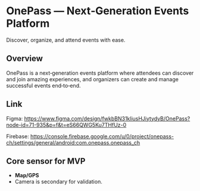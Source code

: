 # OnePass — Next‑Generation Events Platform

Discover, organize, and attend events with ease.

## Overview

OnePass is a next‑generation events platform where attendees can discover and join amazing experiences, and organizers can create and manage successful events end‑to‑end.

## Link

Figma: https://www.figma.com/design/fwkbBN31kliusHJiytydyB/OnePass?node-id=71-935&p=f&t=eS66QWG5Ku7THfUz-0

Firebase: https://console.firebase.google.com/u/0/project/onepass-ch/settings/general/android:com.onepass.onepass_ch

## Core sensor for MVP

- **Map/GPS**
- Camera is secondary for validation.